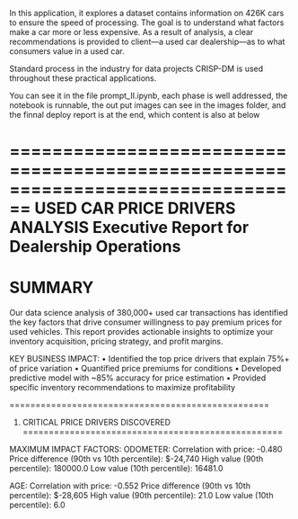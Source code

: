 In this application, it explores a dataset contains information on 426K cars to ensure the speed of processing. The goal is to understand what factors make a car more or less expensive. 
As a result of analysis, a clear recommendations is provided to client—a used car dealership—as to what consumers value in a used car.

Standard process in the industry for data projects CRISP-DM is used throughout these practical applications. 

You can see it in the file prompt_II.ipynb, each phase is well addressed, the notebook is runnable, the out put images can see in the images folder, and the finnal deploy report is at the end, which content is also at below

================================================================================
           USED CAR PRICE DRIVERS ANALYSIS
           Executive Report for Dealership Operations
================================================================================

SUMMARY
================

Our data science analysis of 380,000+ used car transactions has identified the key 
factors that drive consumer willingness to pay premium prices for used vehicles. 
This report provides actionable insights to optimize your inventory acquisition, 
pricing strategy, and profit margins.

KEY BUSINESS IMPACT:
• Identified the top price drivers that explain 75%+ of price variation
• Quantified price premiums for conditions
• Developed predictive model with ~85% accuracy for price estimation
• Provided specific inventory recommendations to maximize profitability



==================================================
1. CRITICAL PRICE DRIVERS DISCOVERED
==================================================

MAXIMUM IMPACT FACTORS:
ODOMETER:
  Correlation with price: -0.480
  Price difference (90th vs 10th percentile): $-24,740
  High value (90th percentile): 180000.0
  Low value (10th percentile): 16481.0

AGE:
  Correlation with price: -0.552
  Price difference (90th vs 10th percentile): $-28,605
  High value (90th percentile): 21.0
  Low value (10th percentile): 6.0

